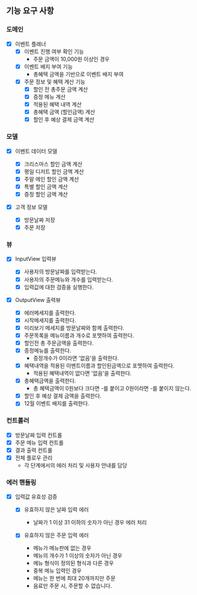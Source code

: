 ## 기능 요구 사항

### 도메인

- [x] 이벤트 플래너
  - [x] 이벤트 진행 여부 확인 기능
    - 주문 금액이 10,000원 이상인 경우
  - [x] 이벤트 배지 부여 기능
    - 총혜택 금액을 기반으로 이벤트 배지 부여
  - [x] 주문 정보 및 혜택 계산 기능
    - [x] 할인 전 총주문 금액 계산
    - [x] 증정 메뉴 계산
    - [x] 적용된 혜택 내역 계산
    - [x] 총혜택 금액 (할인금액) 계산
    - [x] 할인 후 예상 결제 금액 계산

### 모델

- [x] 이벤트 데이터 모델

  - [x] 크리스마스 할인 금액 계산
  - [x] 평일 디저트 할인 금액 계산
  - [x] 주말 메인 할인 금액 계산
  - [x] 특별 할인 금액 계산
  - [x] 증정 할인 금액 계산

- [x] 고객 정보 모델

  - [x] 방문날짜 저장
  - [x] 주문 저장

### 뷰

- [x] InputView 입력뷰

  - [x] 사용자의 방문날짜를 입력받는다.
  - [x] 사용자의 주문메뉴와 개수를 입력받는다.
  - [x] 입력값에 대한 검증을 실행한다.

- [x] OutputView 출력뷰
  - [x] 에러메세지를 출력한다.
  - [x] 시작메세지를 출력한다.
  - [x] 미리보기 메세지를 방문날짜와 함께 출력한다.
  - [x] 주문목록을 메뉴이름과 개수로 포맷하여 출력한다.
  - [x] 할인전 총 주문금액을 출력한다.
  - [x] 증정메뉴를 출력한다.
    - 증정개수가 0이라면 '없음'을 출력한다.
  - [x] 혜택내역을 적용된 이벤트이름과 할인된금액으로 포맷하여 출력한다.
    - 적용된 혜택내역이 없다면 '없음'을 출력한다.
  - [x] 총혜택금액을 출력한다.
    - 총 혜택금액이 0원보다 크다면 -를 붙이고 0원이라면 -를 붙이지 않는다.
  - [x] 할인 후 예상 결제 금액을 출력한다.
  - [x] 12월 이벤트 배지를 출력한다.

### 컨트롤러

- [x] 방문날짜 입력 컨트롤
- [x] 주문 메뉴 입력 컨트롤
- [x] 결과 출력 컨트롤
- [x] 전체 플로우 관리
  - 각 단계에서의 에러 처리 및 사용자 안내를 담당

### 에러 핸들링

- [x] 입력값 유효성 검증

  - [x] 유효하지 않은 날짜 입력 에러

    - 날짜가 1 이상 31 이하의 숫자가 아닌 경우 에러 처리

  - [x] 유효하지 않은 주문 입력 에러
    - 메뉴가 메뉴판에 없는 경우
    - 메뉴의 개수가 1 이상의 숫자가 아닌 경우
    - 메뉴 형식이 정의된 형식과 다른 경우
    - 중복 메뉴 입력인 경우
    - 메뉴는 한 번에 최대 20개까지만 주문
    - 음료만 주문 시, 주문할 수 없습니다.
